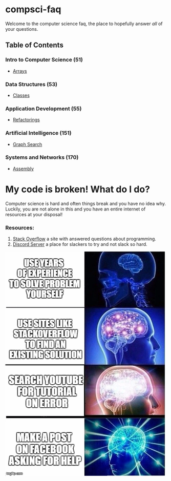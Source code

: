  
# compsci-faq
Welcome to the computer science faq, the place to hopefully answer *all* of your questions.

## Table of Contents

### Intro to Computer Science (51)
- [Arrays](51/Arrays.md)

### Data Structures (53)
- [Classes](53/Classes.md)

### Application Development (55)
- [Refactorings](55/Refactorings.md)

### Artificial Intelligence (151)
- [Graph Search](151/GraphSearch.md)

### Systems and Networks (170)
- [Assembly](170/Assembly.md)

# My code is broken! What do I do?

Computer science is hard and often things break and you have no idea why. Luckily, you are not alone in this and you have an entire internet of resources at your disposal!

### Resources:
1. [Stack Overflow](https://stackoverflow.com/) a site with answered questions about programming.
2. [Discord Server](https://discord.gg/eXv6Saw) a place for slackers to try and not slack so hard.

![expanding-brain](images/expanding-brain.jpg)
